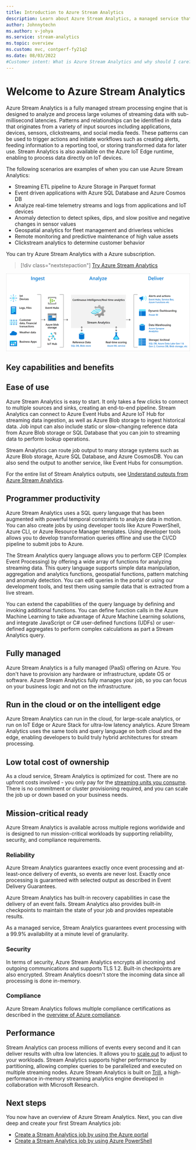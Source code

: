 ```yaml
---
title: Introduction to Azure Stream Analytics
description: Learn about Azure Stream Analytics, a managed service that helps you analyze streaming data from the Internet of Things (IoT) in real time.
author: Johnnytechn
ms.author: v-johya
ms.service: stream-analytics
ms.topic: overview
ms.custom: mvc, contperf-fy21q2
ms.date: 08/03/2022
#Customer intent: What is Azure Stream Analytics and why should I care? As an IT Pro or developer, how do I use Stream Analytics to perform analytics on data streams?
---
```


# Welcome to Azure Stream Analytics

Azure Stream Analytics is a fully managed stream processing engine that is designed to analyze and process large volumes of streaming data with sub-millisecond latencies. Patterns and relationships can be identified in data that originates from a variety of input sources including applications, devices, sensors, clickstreams, and social media feeds. These patterns can be used to trigger actions and initiate workflows such as creating alerts, feeding information to a reporting tool, or storing transformed data for later use. Stream Analytics is also available on the Azure IoT Edge runtime, enabling to process data directly on IoT devices.

<!--Not available in MC: Power BI-->
The following scenarios are examples of when you can use Azure Stream Analytics:

* Streaming ETL pipeline to Azure Storage in Parquet format
* Event driven applications with Azure SQL Database and Azure Cosmos DB
* Analyze real-time telemetry streams and logs from applications and IoT devices
* Anomaly detection to detect spikes, dips, and slow positive and negative changes in sensor values 
* Geospatial analytics for fleet management and driverless vehicles
* Remote monitoring and predictive maintenance of high value assets
* Clickstream analytics to determine customer behavior

You can try Azure Stream Analytics with a Azure subscription.

> [!div class="nextstepaction"]
> [Try Azure Stream Analytics](https://portal.azure.cn/#create/Microsoft.StreamAnalyticsJob)

![Stream Analytics intro pipeline](./media/stream-analytics-introduction/stream-analytics-e2e-pipeline.png)

## Key capabilities and benefits

## Ease of use

Azure Stream Analytics is easy to start. It only takes a few clicks to connect to multiple sources and sinks, creating an end-to-end pipeline. Stream Analytics can connect to Azure Event Hubs and Azure IoT Hub for streaming data ingestion, as well as Azure Blob storage to ingest historical data. Job input can also include static or slow-changing reference data from Azure Blob storage or SQL Database that you can join to streaming data to perform lookup operations.

Stream Analytics can route job output to many storage systems such as Azure Blob storage, Azure SQL Database, and Azure CosmosDB. You can also send the output to another service, like Event Hubs for consumption.

For the entire list of Stream Analytics outputs, see [Understand outputs from Azure Stream Analytics](stream-analytics-define-outputs.md).
<!-- Not Available on [Azure Data Lake Stores](/data-lake-store/)-->
<!-- Not Available [Power BI](/power-bi/) -->

## Programmer productivity

<!--Not Supported in China: Visual Studio and Visual Studi Code tools-->
Azure Stream Analytics uses a SQL query language that has been augmented with powerful temporal constraints to analyze data in motion. You can also create jobs by using developer tools like Azure PowerShell, Azure CLI, or Azure Resource Manager templates. Using developer tools allows you to develop transformation queries offline and use the CI/CD pipeline to submit jobs to Azure.

The Stream Analytics query language allows you to perform CEP (Complex Event Processing) by offering a wide array of functions for analyzing streaming data. This query language supports simple data manipulation, aggregation and analytics functions, geospatial functions, pattern matching and anomaly detection. You can edit queries in the portal or using our development tools, and test them using sample data that is extracted from a live stream.

You can extend the capabilities of the query language by defining and invoking additional functions. You can define function calls in the Azure Machine Learning to take advantage of Azure Machine Learning solutions, and integrate JavaScript or C# user-defined functions (UDFs) or user-defined aggregates to perform complex calculations as part a Stream Analytics query.

## Fully managed

Azure Stream Analytics is a fully managed (PaaS) offering on Azure. You don't have to provision any hardware or infrastructure, update OS or software. Azure Stream Analytics fully manages your job, so you can focus on your business logic and not on the infrastructure.

## Run in the cloud or on the intelligent edge

Azure Stream Analytics can run in the cloud, for large-scale analytics, or run on IoT Edge or Azure Stack for ultra-low latency analytics. Azure Stream Analytics uses the same tools and query language on both cloud and the edge, enabling developers to build truly hybrid architectures for stream processing. 

## Low total cost of ownership

As a cloud service, Stream Analytics is optimized for cost. There are no upfront costs involved - you only pay for the [streaming units you consume](stream-analytics-streaming-unit-consumption.md). There is no commitment or cluster provisioning required, and you can scale the job up or down based on your business needs.

## Mission-critical ready

Azure Stream Analytics is available across multiple regions worldwide and is designed to run mission-critical workloads by supporting reliability, security, and compliance requirements.

### Reliability

Azure Stream Analytics guarantees exactly once event processing and at-least-once delivery of events, so events are never lost. Exactly once processing is guaranteed with selected output as described in Event Delivery Guarantees.

Azure Stream Analytics has built-in recovery capabilities in case the delivery of an event fails. Stream Analytics also provides built-in checkpoints to maintain the state of your job and provides repeatable results.

As a managed service, Stream Analytics guarantees event processing with a 99.9% availability at a minute level of granularity. 

### Security

In terms of security, Azure Stream Analytics encrypts all incoming and outgoing communications and supports TLS 1.2. Built-in checkpoints are also encrypted. Stream Analytics doesn't store the incoming data since all processing is done in-memory. 
<!--Not available in MC: Stream Analytics Cluster-->

### Compliance

Azure Stream Analytics follows multiple compliance certifications as described in the [overview of Azure compliance](https://gallery.technet.microsoft.com/Overview-of-Azure-c1be3942). 

## Performance

Stream Analytics can process millions of events every second and it can deliver results with ultra low latencies. It allows you to [scale out](stream-analytics-autoscale.md) to adjust to your workloads. Stream Analytics supports higher performance by partitioning, allowing complex queries to be parallelized and executed on multiple streaming nodes. Azure Stream Analytics is built on [Trill](https://github.com/Microsoft/Trill), a high-performance in-memory streaming analytics engine developed in collaboration with Microsoft Research.

## Next steps

You now have an overview of Azure Stream Analytics. Next, you can dive deep and create your first Stream Analytics job:

* [Create a Stream Analytics job by using the Azure portal](stream-analytics-quick-create-portal.md)
* [Create a Stream Analytics job by using Azure PowerShell](stream-analytics-quick-create-powershell.md)

